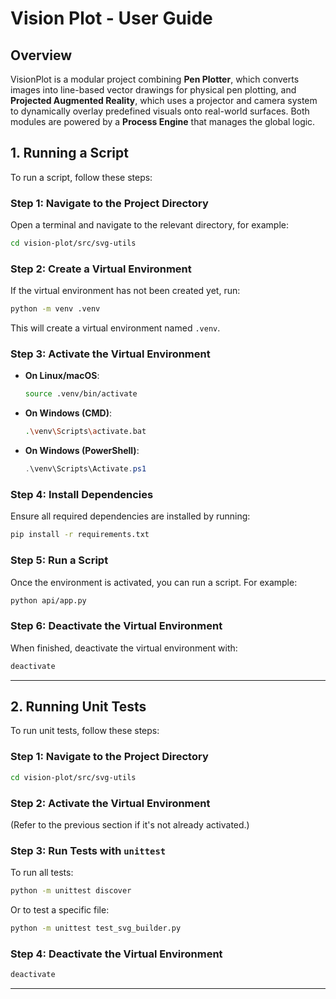 # **Vision Plot - User Guide**

## **Overview**

VisionPlot is a modular project combining **Pen Plotter**, which converts images into line-based vector drawings for physical pen plotting, and **Projected Augmented Reality**, which uses a projector and camera system to dynamically overlay predefined visuals onto real-world surfaces. Both modules are powered by a **Process Engine** that manages the global logic.

## **1. Running a Script**

To run a script, follow these steps:

### **Step 1: Navigate to the Project Directory**

Open a terminal and navigate to the relevant directory, for example:

```bash
cd vision-plot/src/svg-utils
```

### **Step 2: Create a Virtual Environment**

If the virtual environment has not been created yet, run:

```bash
python -m venv .venv
```

This will create a virtual environment named `.venv`.

### **Step 3: Activate the Virtual Environment**

- **On Linux/macOS**:

  ```bash
  source .venv/bin/activate
  ```

- **On Windows (CMD)**:

  ```bash
  .\venv\Scripts\activate.bat
  ```

- **On Windows (PowerShell)**:
  ```powershell
  .\venv\Scripts\Activate.ps1
  ```

### **Step 4: Install Dependencies**

Ensure all required dependencies are installed by running:

```bash
pip install -r requirements.txt
```

### **Step 5: Run a Script**

Once the environment is activated, you can run a script. For example:

```bash
python api/app.py
```

### **Step 6: Deactivate the Virtual Environment**

When finished, deactivate the virtual environment with:

```bash
deactivate
```

---

## **2. Running Unit Tests**

To run unit tests, follow these steps:

### **Step 1: Navigate to the Project Directory**

```bash
cd vision-plot/src/svg-utils
```

### **Step 2: Activate the Virtual Environment**

(Refer to the previous section if it's not already activated.)

### **Step 3: Run Tests with `unittest`**

To run all tests:

```bash
python -m unittest discover
```

Or to test a specific file:

```bash
python -m unittest test_svg_builder.py
```

### **Step 4: Deactivate the Virtual Environment**

```bash
deactivate
```

---
